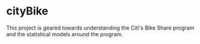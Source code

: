 # cityBike
This project is geared towards understanding the Citi's Bike Share program and the statistical models around the program. 